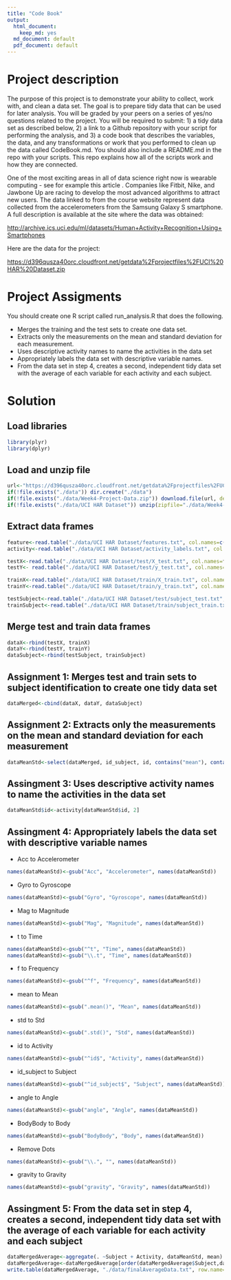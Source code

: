```yaml
---
title: "Code Book"
output:
  html_document: 
    keep_md: yes
  md_document: default
  pdf_document: default
---
```


# Project description
The purpose of this project is to demonstrate your ability to collect, work with, and clean a data set. The goal is to prepare tidy data that can be used for later analysis. You will be graded by your peers on a series of yes/no questions related to the project. You will be required to submit: 1) a tidy data set as described below, 2) a link to a Github repository with your script for performing the analysis, and 3) a code book that describes the variables, the data, and any transformations or work that you performed to clean up the data called CodeBook.md. You should also include a README.md in the repo with your scripts. This repo explains how all of the scripts work and how they are connected.

One of the most exciting areas in all of data science right now is wearable computing - see for example this article . Companies like Fitbit, Nike, and Jawbone Up are racing to develop the most advanced algorithms to attract new users. The data linked to from the course website represent data collected from the accelerometers from the Samsung Galaxy S smartphone. A full description is available at the site where the data was obtained:

http://archive.ics.uci.edu/ml/datasets/Human+Activity+Recognition+Using+Smartphones

Here are the data for the project:

https://d396qusza40orc.cloudfront.net/getdata%2Fprojectfiles%2FUCI%20HAR%20Dataset.zip


# Project Assigments

You should create one R script called run_analysis.R that does the following.

- Merges the training and the test sets to create one data set.
- Extracts only the measurements on the mean and standard deviation for each measurement.
- Uses descriptive activity names to name the activities in the data set
- Appropriately labels the data set with descriptive variable names.
- From the data set in step 4, creates a second, independent tidy data set with the average of each variable for each activity and each subject.


# Solution

## Load libraries




```r
library(plyr)
library(dplyr)
```

## Load and unzip file



```r
url<-"https://d396qusza40orc.cloudfront.net/getdata%2Fprojectfiles%2FUCI%20HAR%20Dataset.zip"
if(!file.exists("./data")) dir.create("./data")
if(!file.exists("./data/Week4-Project-Data.zip")) download.file(url, destfile="./data/Week4-Project-Data.zip", method="curl")
if(!file.exists("./data/UCI HAR Dataset")) unzip(zipfile="./data/Week4-Project-Data.zip", exdir="./data")
```

## Extract data frames


```r
feature<-read.table("./data/UCI HAR Dataset/features.txt", col.names=c("id_feature","obs"))
activity<-read.table("./data/UCI HAR Dataset/activity_labels.txt", col.names=c("id_activity", "activity"))

testX<-read.table("./data/UCI HAR Dataset/test/X_test.txt", col.names=feature$obs)
testY<- read.table("./data/UCI HAR Dataset/test/y_test.txt", col.names="id")

trainX<-read.table("./data/UCI HAR Dataset/train/X_train.txt", col.names=feature$obs)
trainY<-read.table("./data/UCI HAR Dataset/train/y_train.txt", col.names="id")

testSubject<-read.table("./data/UCI HAR Dataset/test/subject_test.txt", col.names="id_subject")
trainSubject<-read.table("./data/UCI HAR Dataset/train/subject_train.txt", col.names="id_subject")
```




## Merge test and train data frames


```r
dataX<-rbind(testX, trainX)
dataY<-rbind(testY, trainY)
dataSubject<-rbind(testSubject, trainSubject)
```




## Assignment 1: Merges test and train sets to subject identification to create one tidy data set

```r
dataMerged<-cbind(dataX, dataY, dataSubject)
```



## Assignment 2: Extracts only the measurements on the mean and standard deviation for each measurement

```r
dataMeanStd<-select(dataMerged, id_subject, id, contains("mean"), contains("std"))
```


## Assingment 3: Uses descriptive activity names to name the activities in the data set

```r
dataMeanStd$id<-activity[dataMeanStd$id, 2]
```



## Assingment 4: Appropriately labels the data set with descriptive variable names

* Acc to Accelerometer

```r
names(dataMeanStd)<-gsub("Acc", "Accelerometer", names(dataMeanStd))
```

* Gyro to Gyroscope

```r
names(dataMeanStd)<-gsub("Gyro", "Gyroscope", names(dataMeanStd))
```

* Mag to Magnitude

```r
names(dataMeanStd)<-gsub("Mag", "Magnitude", names(dataMeanStd))
```

* t to Time

```r
names(dataMeanStd)<-gsub("^t", "Time", names(dataMeanStd))
names(dataMeanStd)<-gsub("\\.t", "Time", names(dataMeanStd))
```

* f to Frequency

```r
names(dataMeanStd)<-gsub("^f", "Frequency", names(dataMeanStd))
```

* mean to Mean

```r
names(dataMeanStd)<-gsub(".mean()", "Mean", names(dataMeanStd))
```

* std to Std

```r
names(dataMeanStd)<-gsub(".std()", "Std", names(dataMeanStd))
```

* id to Activity

```r
names(dataMeanStd)<-gsub("^id$", "Activity", names(dataMeanStd))
```

* id_subject to Subject

```r
names(dataMeanStd)<-gsub("^id_subject$", "Subject", names(dataMeanStd))
```

* angle to Angle

```r
names(dataMeanStd)<-gsub("angle", "Angle", names(dataMeanStd))
```

* BodyBody to Body

```r
names(dataMeanStd)<-gsub("BodyBody", "Body", names(dataMeanStd))
```

* Remove Dots

```r
names(dataMeanStd)<-gsub("\\.", "", names(dataMeanStd))
```


* gravity to Gravity

```r
names(dataMeanStd)<-gsub("gravity", "Gravity", names(dataMeanStd))
```


## Assingment 5: From the data set in step 4, creates a second, independent tidy data set with the average of each variable for each activity and each subject

```r
dataMergedAverage<-aggregate(. ~Subject + Activity, dataMeanStd, mean)
dataMergedAverage<-dataMergedAverage[order(dataMergedAverage$Subject,dataMergedAverage$Activity),]
write.table(dataMergedAverage, "./data/finalAverageData.txt", row.name=FALSE)
```



